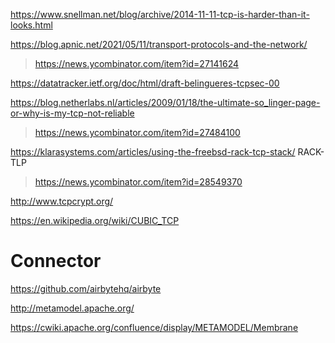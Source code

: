 https://www.snellman.net/blog/archive/2014-11-11-tcp-is-harder-than-it-looks.html

https://blog.apnic.net/2021/05/11/transport-protocols-and-the-network/
> https://news.ycombinator.com/item?id=27141624

https://datatracker.ietf.org/doc/html/draft-belingueres-tcpsec-00

https://blog.netherlabs.nl/articles/2009/01/18/the-ultimate-so_linger-page-or-why-is-my-tcp-not-reliable
> https://news.ycombinator.com/item?id=27484100

https://klarasystems.com/articles/using-the-freebsd-rack-tcp-stack/ RACK-TLP
> https://news.ycombinator.com/item?id=28549370

http://www.tcpcrypt.org/

https://en.wikipedia.org/wiki/CUBIC_TCP

# Connector
https://github.com/airbytehq/airbyte

http://metamodel.apache.org/

https://cwiki.apache.org/confluence/display/METAMODEL/Membrane
